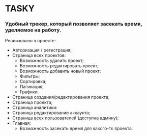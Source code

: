 # TASKY

### Удобный трекер, который позволяет засекать время, уделяемое на работу.

Реализовано в проекте:

-   Авторизация / регистрация;
-   Страница всех проектов:
    -   Возможность удалить проект;
    -   Возможность редактировать проект;
    -   Возможность добавить новый проект;
    -   Фильтры;
    -   Сортировка;
    -   Пагинация;
    -   Графики.
-   Страница создания/редактирования проекта;
-   Страница проекта;
-   Страница аналитики:
-   Страница редактирование аккаунта;
-   Страница всех пользователей (доступна админу);
-   Главная:
    -   Возможность засекать время для какого-то проекта.
